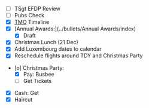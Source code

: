 - [ ] TSgt EFDP Review
- [ ] Pubs Check
- [X] [TMO](../PCS/TMO) Timeline
- [X] [Annual Awards:](../bullets/Annual Awards/index)
  - [X] Draft
- [X] Christmas Lunch (21 Dec)
- [X] Add Luxembourg dates to calendar
- [X] Reschedule flights around TDY and Christmas Party
- [o] Christmas Party:
  - [X] Pay: Busbee
  - [ ] Get Tickets
- [X] Cash: Get
- [X] Haircut
